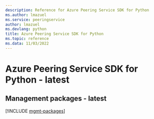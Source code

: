 ```yaml
---
description: Reference for Azure Peering Service SDK for Python
ms.author: lmazuel
ms.service: peeringservice
author: lmazuel
ms.devlang: python
title: Azure Peering Service SDK for Python
ms.topic: reference
ms.data: 11/03/2022
---
```

# Azure Peering Service SDK for Python - latest

## Management packages - latest
[!INCLUDE [mgmt-packages](peering-service-mgmt-index.md)]